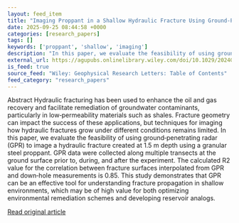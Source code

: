 ```yaml
---
layout: feed_item
title: "Imaging Proppant in a Shallow Hydraulic Fracture Using Ground‐Penetrating Radar"
date: 2025-09-25 08:44:58 +0000
categories: [research_papers]
tags: []
keywords: ['proppant', 'shallow', 'imaging']
description: "In this paper, we evaluate the feasibility of using ground‐penetrating radar (GPR) to image a hydraulic fracture created at 1"
external_url: https://agupubs.onlinelibrary.wiley.com/doi/10.1029/2024GL112938?af=R
is_feed: true
source_feed: "Wiley: Geophysical Research Letters: Table of Contents"
feed_category: "research_papers"
---
```


Abstract Hydraulic fracturing has been used to enhance the oil and gas recovery and facilitate remediation of groundwater contaminants, particularly in low‐permeability materials such as shales. Fracture geometry can impact the success of these applications, but techniques for imaging how hydraulic fractures grow under different conditions remains limited. In this paper, we evaluate the feasibility of using ground‐penetrating radar (GPR) to image a hydraulic fracture created at 1.5 m depth using a granular steel proppant. GPR data were collected along multiple transects at the ground surface prior to, during, and after the experiment. The calculated R2 value for the correlation between fracture surfaces interpolated from GPR and down‐hole measurements is 0.85. This study demonstrates that GPR can be an effective tool for understanding fracture propagation in shallow environments, which may be of high value for both optimizing environmental remediation schemes and developing reservoir analogs.

[Read original article](https://agupubs.onlinelibrary.wiley.com/doi/10.1029/2024GL112938?af=R)
